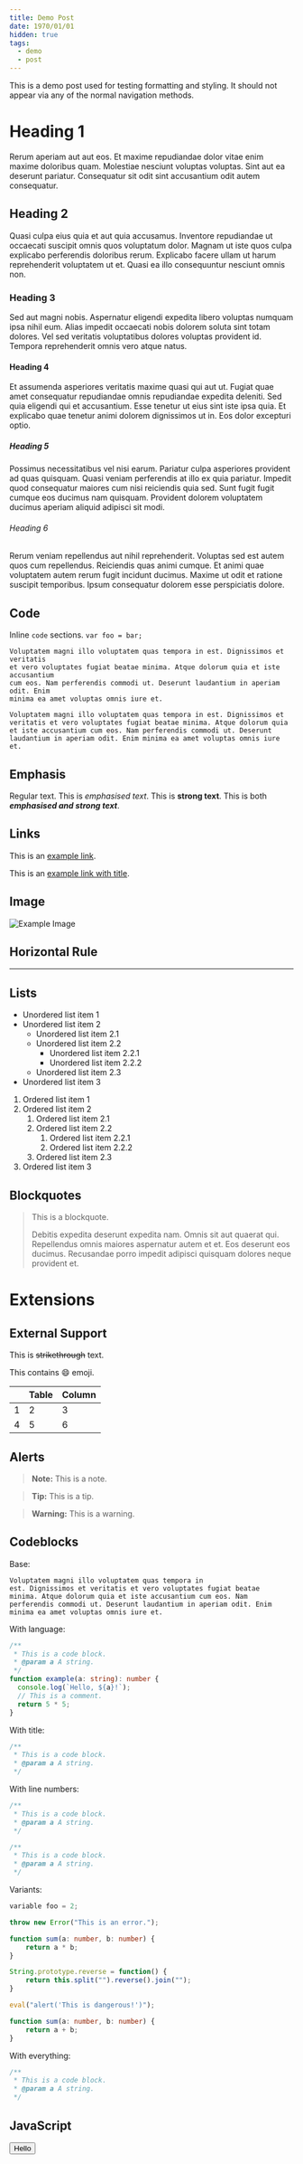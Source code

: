 ```yaml
---
title: Demo Post
date: 1970/01/01
hidden: true
tags:
  - demo
  - post
---
```


This is a demo post used for testing formatting and styling. It should not
appear via any of the normal navigation methods.

# Heading 1

Rerum aperiam aut aut eos. Et maxime repudiandae dolor vitae enim maxime doloribus quam. Molestiae nesciunt voluptas voluptas. Sint aut ea deserunt pariatur. Consequatur sit odit sint accusantium odit autem consequatur.

## Heading 2

Quasi culpa eius quia et aut quia accusamus. Inventore repudiandae ut occaecati suscipit omnis quos voluptatum dolor. Magnam ut iste quos culpa explicabo perferendis doloribus rerum. Explicabo facere ullam ut harum reprehenderit voluptatem ut et. Quasi ea illo consequuntur nesciunt omnis non.

### Heading 3

Sed aut magni nobis. Aspernatur eligendi expedita libero voluptas numquam ipsa nihil eum. Alias impedit occaecati nobis dolorem soluta sint totam dolores. Vel sed veritatis voluptatibus dolores voluptas provident id. Tempora reprehenderit omnis vero atque natus.

#### Heading 4

Et assumenda asperiores veritatis maxime quasi qui aut ut. Fugiat quae amet consequatur repudiandae omnis repudiandae expedita deleniti. Sed quia eligendi qui et accusantium. Esse tenetur ut eius sint iste ipsa quia. Et explicabo quae tenetur animi dolorem dignissimos ut in. Eos dolor excepturi optio.

##### Heading 5

Possimus necessitatibus vel nisi earum. Pariatur culpa asperiores provident ad quas quisquam. Quasi veniam perferendis at illo ex quia pariatur. Impedit quod consequatur maiores cum nisi reiciendis quia sed. Sunt fugit fugit cumque eos ducimus nam quisquam. Provident dolorem voluptatem ducimus aperiam aliquid adipisci sit modi.

###### Heading 6

Rerum veniam repellendus aut nihil reprehenderit. Voluptas sed est autem quos cum repellendus. Reiciendis quas animi cumque. Et animi quae voluptatem autem rerum fugit incidunt ducimus. Maxime ut odit et ratione suscipit temporibus. Ipsum consequatur dolorem esse perspiciatis dolore.

## Code

Inline `code` sections. `var foo = bar;`

```
Voluptatem magni illo voluptatem quas tempora in est. Dignissimos et veritatis
et vero voluptates fugiat beatae minima. Atque dolorum quia et iste accusantium
cum eos. Nam perferendis commodi ut. Deserunt laudantium in aperiam odit. Enim
minima ea amet voluptas omnis iure et.
```

```
Voluptatem magni illo voluptatem quas tempora in est. Dignissimos et veritatis et vero voluptates fugiat beatae minima. Atque dolorum quia et iste accusantium cum eos. Nam perferendis commodi ut. Deserunt laudantium in aperiam odit. Enim minima ea amet voluptas omnis iure et.
```

## Emphasis

Regular text.
This is *emphasised text*.
This is **strong text**.
This is both **_emphasised and strong text_**.

## Links

This is an [example link](https://example.com/).

This is an [example link with title](https://example.com/ "Example Title").

## Image

![Example Image](./image.png)

## Horizontal Rule

---

## Lists

- Unordered list item 1
- Unordered list item 2
  - Unordered list item 2.1
  - Unordered list item 2.2
    - Unordered list item 2.2.1
    - Unordered list item 2.2.2
  - Unordered list item 2.3
- Unordered list item 3

1. Ordered list item 1
2. Ordered list item 2
   1. Ordered list item 2.1
   2. Ordered list item 2.2
      1. Ordered list item 2.2.1
      2. Ordered list item 2.2.2
   3. Ordered list item 2.3
3. Ordered list item 3

## Blockquotes

> This is a blockquote.
>
> Debitis expedita deserunt expedita nam. Omnis sit aut quaerat qui.
> Repellendus omnis maiores aspernatur autem et et. Eos deserunt eos ducimus.
> Recusandae porro impedit adipisci quisquam dolores neque provident et.

# Extensions

## External Support

This is ~~strikethrough~~ text.

This contains :smile: emoji.

|   | Table | Column |
| - | ----- | ------ |
| 1 | 2     | 3      |
| 4 | 5     | 6      |

## Alerts

> **Note:** This is a note.

> **Tip:** This is a tip.

> **Warning:** This is a warning.

## Codeblocks

Base:

```
Voluptatem magni illo voluptatem quas tempora in
est. Dignissimos et veritatis et vero voluptates fugiat beatae
minima. Atque dolorum quia et iste accusantium cum eos. Nam
perferendis commodi ut. Deserunt laudantium in aperiam odit. Enim
minima ea amet voluptas omnis iure et.
```

With language:

```typescript
/**
 * This is a code block.
 * @param a A string.
 */
function example(a: string): number {
  console.log(`Hello, ${a}!`);
  // This is a comment.
  return 5 * 5;
}
```

With title:

```typescript title=hello
/**
 * This is a code block.
 * @param a A string.
 */
```

With line numbers:

```typescript linenumber
/**
 * This is a code block.
 * @param a A string.
 */
```

```typescript linenumber=20
/**
 * This is a code block.
 * @param a A string.
 */
```

Variants:

```typescript type=doesntcompile
variable foo = 2;
```

```typescript type=errors
throw new Error("This is an error.");
```

```typescript type=incorrect
function sum(a: number, b: number) {
    return a * b;
}
```

```typescript type=badpractice
String.prototype.reverse = function() {
    return this.split("").reverse().join("");
}
```

```typescript type=dangerous
eval("alert('This is dangerous!')");
```

```typescript type=correct
function sum(a: number, b: number) {
    return a + b;
}
```

With everything:

```typescript title=hello linenumber=20 type=correct
/**
 * This is a code block.
 * @param a A string.
 */
```

## JavaScript

<button id="clickme">Hello</button>
<script src="./index.ts" defer type="module"></script>
